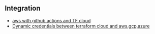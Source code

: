 ## Integration  
-  [aws with github actions and TF cloud](https://developer.hashicorp.com/terraform/tutorials/automation/github-actions)
-  [Dynamic credentials between terraform cloud and aws,gcp,azure](https://developer.hashicorp.com/terraform/tutorials/cloud/dynamic-credentials)

